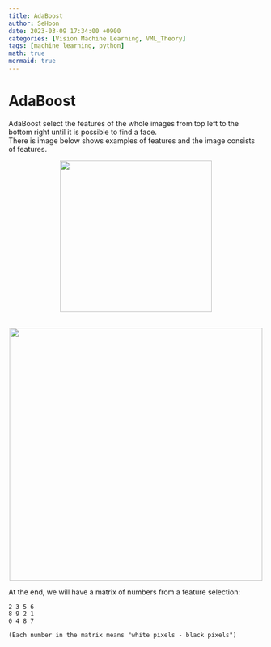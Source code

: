 ```yaml
---
title: AdaBoost
author: SeHoon
date: 2023-03-09 17:34:00 +0900
categories: [Vision Machine Learning, VML_Theory]
tags: [machine learning, python]
math: true
mermaid: true
---
```


# AdaBoost

AdaBoost select the features of the whole images from top left to the bottom right until it is possible to find a face.<br>
There is image below shows examples of features and the image consists of features.<br>
<center>

<img src="https://user-images.githubusercontent.com/28240052/222947707-6382c837-614f-4b9c-a55e-3ba3fa1c827d.png" width=300px height=300px><br>
<br>

<img src="https://user-images.githubusercontent.com/28240052/222949169-c22d51bf-18b8-4427-9b22-f4dc956b8c82.png" width=500px height=500px><br>
</center>

At the end, we will have a matrix of numbers from a feature selection:<br>


```
2 3 5 6
8 9 2 1
0 4 8 7

(Each number in the matrix means "white pixels - black pixels")
```


